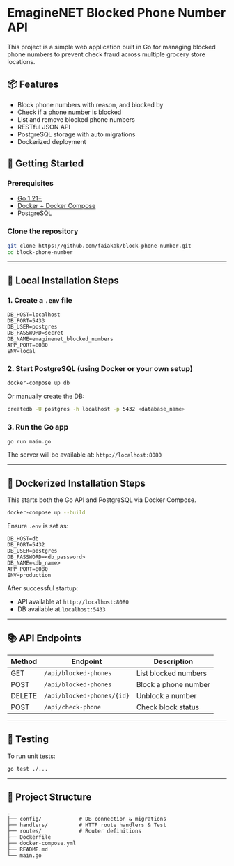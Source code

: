 # EmagineNET Blocked Phone Number API

This project is a simple web application built in Go for managing blocked phone numbers to prevent check fraud across multiple grocery store locations.

## 📦 Features

- Block phone numbers with reason, and blocked by
- Check if a phone number is blocked
- List and remove blocked phone numbers
- RESTful JSON API
- PostgreSQL storage with auto migrations
- Dockerized deployment 

## 🚀 Getting Started

### Prerequisites

- [Go 1.21+](https://golang.org/dl/)
- [Docker + Docker Compose](https://docs.docker.com/compose/)
- PostgreSQL

### Clone the repository

```bash
git clone https://github.com/faiakak/block-phone-number.git
cd block-phone-number
```

---

## 🔧 Local Installation Steps

### 1. Create a `.env` file

```env
DB_HOST=localhost
DB_PORT=5433
DB_USER=postgres
DB_PASSWORD=secret
DB_NAME=emaginenet_blocked_numbers
APP_PORT=8080
ENV=local
```

### 2. Start PostgreSQL (using Docker or your own setup)

```bash
docker-compose up db
```

Or manually create the DB:

```bash
createdb -U postgres -h localhost -p 5432 <database_name>
```

### 3. Run the Go app

```bash
go run main.go
```

The server will be available at: `http://localhost:8080`

---

## 🐳 Dockerized Installation Steps

This starts both the Go API and PostgreSQL via Docker Compose.

```bash
docker-compose up --build
```

Ensure `.env` is set as:

```env
DB_HOST=db
DB_PORT=5432
DB_USER=postgres
DB_PASSWORD=<db_password>
DB_NAME=<db_name>
APP_PORT=8080
ENV=production
```

After successful startup:
- API available at `http://localhost:8080`
- DB available at `localhost:5433`

---

## 📚 API Endpoints

| Method | Endpoint              | Description                  |
|--------|-----------------------|------------------------------|
| GET    | `/api/blocked-phones` | List blocked numbers         |
| POST   | `/api/blocked-phones` | Block a phone number         |
| DELETE | `/api/blocked-phones/{id}` | Unblock a number        |
| POST   | `/api/check-phone`    | Check block status           |

---

## 🧪 Testing

To run unit tests:

```bash
go test ./...
```

---

## 📁 Project Structure

```
.
├── config/            # DB connection & migrations
├── handlers/          # HTTP route handlers & Test
├── routes/            # Router definitions
├── Dockerfile
├── docker-compose.yml
├── README.md
└── main.go
```


